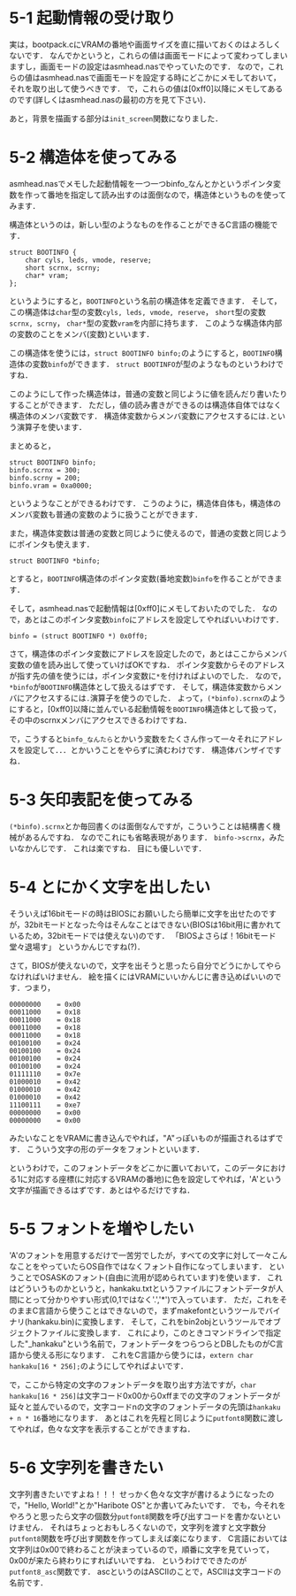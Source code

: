 # 5-1 起動情報の受け取り
実は，bootpack.cにVRAMの番地や画面サイズを直に描いておくのはよろしくないです．
なんでかというと，これらの値は画面モードによって変わってしまいますし，画面モードの設定はasmhead.nasでやっていたのです．
なので，これらの値はasmhead.nasで画面モードを設定する時にどこかにメモしておいて，それを取り出して使うべきです．
で，これらの値は[0xff0]以降にメモしてあるのです(詳しくはasmhead.nasの最初の方を見て下さい)．

あと，背景を描画する部分は```init_screen```関数になりました．

# 5-2 構造体を使ってみる
asmhead.nasでメモした起動情報を一つ一つbinfo_なんとかというポインタ変数を作って番地を指定して読み出すのは面倒なので，構造体というものを使ってみます．

構造体というのは，新しい型のようなものを作ることができるC言語の機能です．
```
struct BOOTINFO {
	char cyls, leds, vmode, reserve;
	short scrnx, scrny;
	char* vram;
};
```
というようにすると，```BOOTINFO```という名前の構造体を定義できます．
そして，この構造体は```char```型の変数```cyls, leds, vmode, reserve```，
```short```型の変数```scrnx, scrny```，
```char*```型の変数```vram```を内部に持ちます．
このような構造体内部の変数のことをメンバ(変数)といいます．

この構造体を使うには，```struct BOOTINFO binfo;```のようにすると，```BOOTINFO```構造体の変数```binfo```ができます．
```struct BOOTINFO```が型のようなものというわけですね．

このようにして作った構造体は，普通の変数と同じように値を読んだり書いたりすることができます．
ただし，値の読み書きができるのは構造体自体ではなく構造体のメンバ変数です．
構造体変数からメンバ変数にアクセスするには```.```という演算子を使います．

まとめると，
```
struct BOOTINFO binfo;
binfo.scrnx = 300;
binfo.scrny = 200;
binfo.vram = 0xa0000;
```
というようなことができるわけです．
こうのように，構造体自体も，構造体のメンバ変数も普通の変数のように扱うことができます．

また，構造体変数は普通の変数と同じように使えるので，普通の変数と同じようにポインタも使えます．
```
struct BOOTINFO *binfo;
```
とすると，```BOOTINFO```構造体のポインタ変数(番地変数)```binfo```を作ることができます．

そして，asmhead.nasで起動情報は[0xff0]にメモしておいたのでした．
なので，あとはこのポインタ変数```binfo```にアドレスを設定してやればいいわけです．
```
binfo = (struct BOOTINFO *) 0x0ff0;
```
さて，構造体のポインタ変数にアドレスを設定したので，あとはここからメンバ変数の値を読み出して使っていけばOKですね．
ポインタ変数からそのアドレスが指す先の値を使うには，ポインタ変数に```*```を付ければよいのでした．
なので，```*binfo```が```BOOTINFO```構造体として扱えるはずです．
そして，構造体変数からメンバにアクセスするには```.```演算子を使うのでした．
よって，```(*binfo).scrnx```のようにすると，[0xff0]以降に並んでいる起動情報を```BOOTINFO```構造体として扱って，その中のscrnxメンバにアクセスできるわけですね．

で，こうすると```binfo_なんたら```とかいう変数をたくさん作って一々それにアドレスを設定して．．．とかいうことをやらずに済むわけです．
構造体バンザイですね．

# 5-3 矢印表記を使ってみる
```(*binfo).scrnx```とか毎回書くのは面倒なんですが，こういうことは結構書く機械があるんですね．
なのでこれにも省略表現があります．
```binfo->scrnx```，みたいなかんじです．
これは楽ですね．
目にも優しいです．

# 5-4 とにかく文字を出したい
そういえば16bitモードの時はBIOSにお願いしたら簡単に文字を出せたのですが，32bitモードとなった今はそんなことはできない(BIOSは16bit用に書かれているため，32bitモードでは使えない)のです．
「BIOSよさらば！16bitモード堂々退場す」
というかんじですね(?)．

さて，BIOSが使えないので，文字を出そうと思ったら自分でどうにかしてやらなければいけません．
絵を描くにはVRAMにいいかんじに書き込めばいいのです．つまり，

```
00000000	= 0x00
00011000	= 0x18
00011000	= 0x18
00011000	= 0x18
00011000	= 0x18
00100100	= 0x24
00100100	= 0x24
00100100	= 0x24
00100100	= 0x24
01111110	= 0x7e
01000010	= 0x42
01000010	= 0x42
01000010	= 0x42
11100111	= 0xe7
00000000	= 0x00
00000000	= 0x00
```
みたいなことをVRAMに書き込んでやれば，"A"っぽいものが描画されるはずです．
こういう文字の形のデータをフォントといいます．

というわけで，このフォントデータをどこかに置いておいて，このデータにおける1に対応する座標(に対応するVRAMの番地)に色を設定してやれば，'A'という文字が描画できるはずです．あとはやるだけですね．

# 5-5 フォントを増やしたい
'A'のフォントを用意するだけで一苦労でしたが，すべての文字に対して一々こんなことをやっていたらOS自作ではなくフォント自作になってしまいます．
ということでOSASKのフォント(自由に流用が認められています)を使います．
これはどういうものかというと，hankaku.txtというファイルにフォントデータが人間にとって分かりやすい形式(0,1ではなく'.','*')で入っています．
ただ，これをそのままC言語から使うことはできないので，まずmakefontというツールでバイナリ(hankaku.bin)に変換します．
そして，これをbin2objというツールでオブジェクトファイルに変換します．
これにより，このときコマンドラインで指定した"_hankaku"という名前で，フォントデータをつらつらとDBしたものがC言語から使える形になります．
これをC言語から使うには，```extern char hankaku[16 * 256];```のようにしてやればよいです．

で，ここから特定の文字のフォントデータを取り出す方法ですが，```char hankaku[16 * 256]```は文字コード0x00から0xffまでの文字のフォントデータが延々と並んでいるので，文字コードnの文字のフォントデータの先頭は```hankaku + n * 16```番地になります．
あとはこれを先程と同じように```putfont8```関数に渡してやれば，色々な文字を表示することができますね．

# 5-6 文字列を書きたい
文字列書きたいですよね！！！
せっかく色々な文字が書けるようになったので，"Hello, World!"とか"Haribote OS"とか書いてみたいです．
でも，今それをやろうと思ったら文字の個数分```putfont8```関数を呼び出すコードを書かないといけません．
それはちょっとおもしろくないので，文字列を渡すと文字数分```putfont8```関数を呼び出す関数を作ってしまえば楽になります．
C言語においては文字列は0x00で終わることが決まっているので，順番に文字を見ていって，0x00が来たら終わりにすればいいですね．
というわけでできたのが```putfont8_asc```関数です．
ascというのはASCIIのことで，ASCIIは文字コードの名前です．
